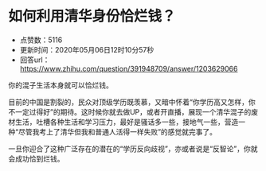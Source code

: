 # 如何利用清华身份恰烂钱？
- 点赞数：5116
- 更新时间：2020年05月06日12时10分57秒
- 回答url：https://www.zhihu.com/question/391948709/answer/1203629066
<body>
 <p data-pid="dF-d7Bzr">你的混子生活本身就可以恰烂钱。</p>
 <p data-pid="666B9nMC">目前的中国是割裂的，民众对顶级学历既羡慕，又暗中怀着“你学历高又怎样，你不一定过得好”的期待。这时候你就去做UP，或者开直播，展现一个清华混子的废材生活，吐槽各种生活和学习压力，最好是骚话多一些，接地气一些，营造一种“尽管我考上了清华但我和普通人活得一样失败”的感觉就完事了。</p>
 <p data-pid="wmbYJjHf">一旦你迎合了这种广泛存在的潜在的“学历反向歧视”，亦或者说是“反智论”，你就会成功恰到烂钱。</p>
</body>